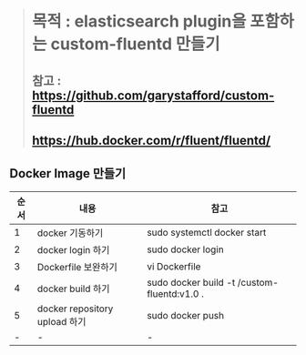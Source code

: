 ># 목적 : elasticsearch plugin을 포함하는 custom-fluentd 만들기
>## 참고 : https://github.com/garystafford/custom-fluentd
>##        https://hub.docker.com/r/fluent/fluentd/

## Docker Image 만들기
|순서|내용|참고|
|-|-|-|
|1|docker 기동하기|sudo systemctl docker start|
|2|docker login 하기|sudo docker login|
|3|Dockerfile 보완하기|vi Dockerfile|
|4|docker build 하기|sudo docker build -t <repository>/custom-fluentd:v1.0 .|
|5|docker repository upload 하기|sudo docker push|
|-|-|-|
